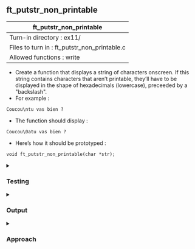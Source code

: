 ## ft_putstr_non_printable

|               ft_putstr_non_printable        |
|---------------------------------|
| Turn-in directory : ex11/       |
| Files to turn in : ft_putstr_non_printable.c |
| Allowed functions : write       |

- Create a function that displays a string of characters onscreen. If this string contains
characters that aren’t printable, they’ll have to be displayed in the shape of
hexadecimals (lowercase), preceeded by a "backslash".
- For example :
```
Coucou\ntu vas bien ?
``````
- The function should display :
```
Coucou\0atu vas bien ?
```
- Here’s how it should be prototyped :
```
void ft_putstr_non_printable(char *str);
```

<details>

<summary><h3>Testing</h3></summary>

<pre><code>#include &ltstdio.h&gt
int	main(void)
{
	char	str[] = "Coucou\ntu \tvas \vbien ?";
	char	str2[] = "a \a b\b f\f r\r";
	printf("Original: %s\n", str);
	ft_putstr_non_printable(str);
	printf("\nOriginal: %s\n", str2);
	ft_putstr_non_printable(str2);
	return (0);
}</code></pre>

See [testing file](main.c)

</details>


<details>
<summary><h3>Output</h3></summary>

<pre><code>Original: Coucou
tu      vas
bien ?
After: Coucou\0atu \09vas \0bbien ?
Original: a   f
 r
After: a \07 b\08 f\0c r\0d
Original:
After: \7f</code></pre>

</details>

<details>
<summary><h3>Approach</h3></summary>

In this <a href=ft_putstr_non_printable.c>solution</a>, we will simply print printable characters as they are and convert non-printable characters to their hex equivalent. We will also use helper functions to print characters (to make the overall code more legible), to evaluate if a character is printable (re-using code from <a href=../06_ft_str_is_printable>ft_str_is_printable</a>) and to print a character's corresponding hex representation. 

The first part is simple enough: We use a <code>while</code> loop to go through every character in a string (line 42). If the character is printable (line 44), we display it (line 45).

<pre><code>41	i = 0;
42	while (str[i] != '\0')
43	{
44		if (ft_c_is_printable(str[i]) == 1)
45			ft_putchar(str[i]);</code></pre>

If the character is non-printable, we will first display a backslash (line 48) and then the hex representation (line 49):

<pre><code>46	else
47	{
48		ft_putchar('\\');
49		ft_tohex(str[i]);
50	}</code></pre>

Because the backslash is typically used for escape sequences (e.g, <code>\n</code> refers to a new line), we have to use two backslashes to insert a single backslash character (line 56). 

Within <code>ft_tohex</code>, we adapt Approach 3 in <a href=../../c00/07_ft_putnbr>ft_putnbr</a> for base 16 (i.e., hex representation). 

First, a straightforward adaptation of Approach 3 would result in the following code:
<pre><code>void	ft_tohex(int c)
{
	char 		*base; 

	base = "0123456789abcdef";
	if (c > 16)
		ft_tohex(c / 16);
	write(1, &base[c % 16], 1);
}</code></pre>

However, this code omits '0' when displaying the first 16 characters in ASCII. For instance, a new line (<code>'\n'</code>) will be displayed simply as <code>'a'</code> instead of <code>'0a'</code>.

The code could be amended by using an else condition to ensure that the <code>'0'</code> is displayed as well:
<pre><code>void	ft_tohex(int c)
{
	char 		*base; 

	base = "0123456789abcdef";
	if (c > 16)
		ft_tohex(c / 16);
	else 
		write(1, &base[c / 16], 1);
	write(1, &base[c % 16], 1);
}</code></pre>

However, there is scope to simplify the code even further by recognising that bases greater than 11 can use 2 characters to represent all 128 characters in the ASCII table. For instance, <code>7F</code> in base 16 represents the <code>DEL</code> character but 3 digits is needed to represent it in base 10 and 8 (specifically, <code>127</code> and <code>177</code> respectively). Note that for base 11, 2 characters can only represent up to 11 * 11 = 121 characters. However, for base 12, 2 characters can represent up to 12 * 12 = 144 characters, which is more than enough for the 128 characters in ASCII. 

After streamlining the code, we can omit recursion altogether and display the first and second character separately:
<pre><code>33	ft_putchar(hex[c / 16]);
34	ft_putchar(hex[c % 16]);</code></pre>

Let's go through a few characters to see how this works:
- To display the start of heading character which has an ASCII value of <code>1</code> in base 10 and 16, we display <code>hex[1 / 16 = 0]</code> i.e., <code>'0'</code> from line 33 and <code>hex[1 % 16 = 1]</code> i.e., <code>'1'</code> from line 34. 
- To display a unit separator character which has an ASCII value of <code>31</code> in base 10 and <code>1F</code> in base 16, we display <code>hex[31 / 16 = 1]</code> i.e., <code>'1'</code> from line 33 and <code>hex[31 % 16 = 15]</code> i.e., <code>'f'</code>
- To display the delete character which has an ASCII value of <code>127</code> in base 10 and <code>7F</code> in base 16, we display <code>hex[127 / 16 = 7]</code> i.e., <code>'7'</code> from line 33 and <code>hex[127 % 16 = 15]</code> i.e., <code>'f'</code> from line 34

</details>